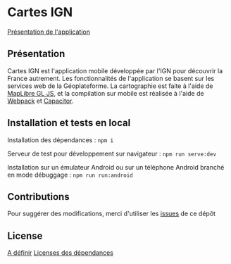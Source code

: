 # Cartes IGN

[Présentation de l'application](https://www.ign.fr/telechargez-application-cartographique-cartes-ign)

## Présentation

Cartes IGN est l'application mobile développée par l'IGN pour découvrir la France autrement. Les fonctionnalités de l'application se basent sur les services web de la Géoplateforme. La cartographie est faite à l'aide de [MapLibre GL JS](https://maplibre.org/maplibre-gl-js/docs/), et la compilation sur mobile est réalisée à l'aide de [Webpack](https://webpack.js.org/) et [Capacitor](https://capacitorjs.com/).

## Installation et tests en local

Installation des dépendances :
`npm i`

Serveur de test pour développement sur navigateur :
`npm run serve:dev`

Installation sur un émulateur Android ou sur un téléphone Android branché en mode débuggage :
`npm run run:android`

## Contributions

Pour suggérer des modifications, merci d'utiliser les [issues](https://github.com/IGNF/cartes-ign-app/issues) de ce dépôt

## License

[A définir](LICENSE)
[Licenses des dépendances](third-party-licenses.txt)